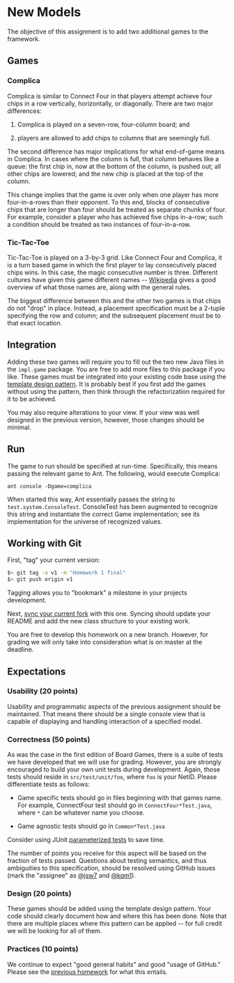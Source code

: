 # New Models

The objective of this assignment is to add two additional games to the
framework.

## Games

### Complica

Complica is similar to Connect Four in that players attempt achieve
four chips in a row vertically, horizontally, or diagonally. There are
two major differences:

1. Complica is played on a seven-row, four-column board; and

2. players are allowed to add chips to columns that are seemingly
   full.

The second difference has major implications for what end-of-game
means in Complica. In cases where the column is full, that column
behaves like a queue: the first chip in, now at the bottom of the
column, is pushed out; all other chips are lowered; and the new chip
is placed at the top of the column.

This change implies that the game is over only when one player has
more four-in-a-rows than their opponent. To this end, blocks of
consecutive chips that are longer than four should be treated as
separate chunks of four. For example, consider a player who has
achieved five chips in-a-row; such a condition should be treated as
two instances of four-in-a-row.

### Tic-Tac-Toe

Tic-Tac-Toe is played on a 3-by-3 grid. Like Connect Four and
Complica, it is a turn based game in which the first player to lay
consecutively placed chips wins. In this case, the magic consecutive
number is three. Different cultures have given this game different
names -- [Wikipedia](https://en.wikipedia.org/wiki/Tic-tac-toe) gives a
good overview of what those names are, along with the general rules.

The biggest difference between this and the other two games is that
chips do not "drop" in place. Instead, a placement specification must
be a 2-tuple specifying the row and column; and the subsequent
placement must be to that exact location.

## Integration

Adding these two games will require you to fill out the two new Java
files in the `impl.game` package. You are free to add more files to
this package if you like. These games must be integrated into your
existing code base using the [template design
pattern](https://sourcemaking.com/design_patterns/template_method). It
is probably best if you first add the games without using the pattern,
then think through the refactorization required for it to be achieved.

You may also require alterations to your view. If your view was well
designed in the previous version, however, those changes should be
minimal.

## Run

The game to run should be specified at run-time. Specifically, this
means passing the relevant game to Ant. The following, would execute
Complica:

```
ant console -Dgame=complica
```

When started this way, Ant essentially passes the string to
`test.system.ConsoleTest`. ConsoleTest has been augmented to recognize
this string and instantiate the correct Game implementation; see its
implementation for the universe of recognized values.

## Working with Git

First, "tag" your current version:

```bash
$> git tag -a v1 -m "Homework 1 final"
$> git push origin v1
```

Tagging allows you to "bookmark" a milestone in your projects
development.

Next, [sync your current
fork](https://help.github.com/articles/syncing-a-fork/) with this
one. Syncing should update your README and add the new class structure
to your existing work.

You are free to develop this homework on a new branch. However, for
grading we will only take into consideration what is on master at the
deadline.

## Expectations

### Usability (20 points)

Usability and programmatic aspects of the previous assignment should
be maintained. That means there should be a single console view that
is capable of displaying and handling interaction of a specified
model.

### Correctness (50 points)

As was the case in the first edition of Board Games, there is a suite
of tests we have developed that we will use for grading. However, you
are strongly encouraged to build your own unit tests during
development. Again, those tests should reside in `src/test/unit/foo`,
where `foo` is your NetID. Please differentiate tests as follows:

* Game specific tests should go in files beginning with that games
  name. For example, ConnectFour test should go in
  `ConnectFour*Test.java`, where `*` can be whatever name you choose.

* Game agnostic tests should go in `Common*Test.java`

Consider using JUnit [parameterized
tests](https://github.com/junit-team/junit4/wiki/Parameterized-tests)
to save time.

The number of points you receive for this aspect will be based on the
fraction of tests passed. Questions about testing semantics, and thus
ambiguities to this specification, should be resolved using GitHub
issues (mark the "assignee" as
[@jsw7](https://github.abudhabi.nyu.edu/jsw7) and
[@kqm1](https://github.abudhabi.nyu.edu/jsw7)).

### Design (20 points)

These games should be added using the template design pattern. Your
code should clearly document how and where this has been done. Note
that there are multiple places where this pattern can be applied --
for full credit we will be looking for all of them.


### Practices (10 points)

We continue to expect "good general habits" and good "usage of
GitHub." Please see the [previous
homework](https://github.abudhabi.nyu.edu/jsw7/blackjack/tree/hw1#grading)
for what this entails.
